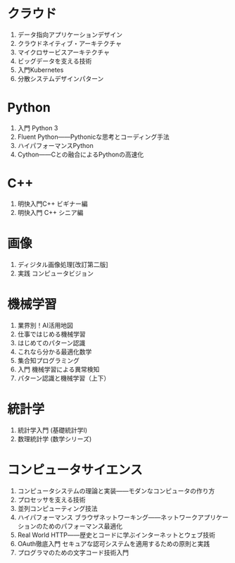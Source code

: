 # クラウド

1. データ指向アプリケーションデザイン
1. クラウドネイティブ・アーキテクチャ
1. マイクロサービスアーキテクチャ
1. ビッグデータを支える技術
1. 入門Kubernetes
1. 分散システムデザインパターン

# Python
1. 入門 Python 3
1. Fluent Python――Pythonicな思考とコーディング手法
1. ハイパフォーマンスPython
1. Cython――Cとの融合によるPythonの高速化

# C++
1. 明快入門C++ ビギナー編
1. 明快入門 C++ シニア編

# 画像
1. ディジタル画像処理[改訂第二版]
1. 実践 コンピュータビジョン

# 機械学習
1. 業界別！AI活用地図
1. 仕事ではじめる機械学習
1. はじめてのパターン認識
1. これなら分かる最適化数学
1. 集合知プログラミング
1. 入門 機械学習による異常検知
1. パターン認識と機械学習（上下）

# 統計学
1. 統計学入門 (基礎統計学Ⅰ)
1. 数理統計学 (数学シリーズ)

# コンピュータサイエンス
1. コンピュータシステムの理論と実装――モダンなコンピュータの作り方
1. プロセッサを支える技術
1. 並列コンピューティング技法
1. ハイパフォーマンス ブラウザネットワーキング――ネットワークアプリケーションのためのパフォーマンス最適化
1. Real World HTTP――歴史とコードに学ぶインターネットとウェブ技術
1. OAuth徹底入門 セキュアな認可システムを適用するための原則と実践
1. プログラマのための文字コード技術入門

